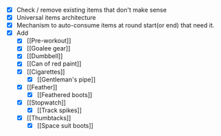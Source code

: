 - [x] Check / remove existing items that don't make sense
- [x] Universal items architecture
- [x] Mechanism to auto-consume items at round start(or end) that need it.
- [x] Add
	- [x] [[Pre-workout]]
	- [x] [[Goalee gear]]
	- [x] [[Dumbbell]]
	- [x] [[Can of red paint]]
	- [x] [[Cigarettes]]
		- [x] [[Gentleman's pipe]]
	- [x] [[Feather]]
		- [x] [[Feathered boots]]
	- [x] [[Stopwatch]]
		- [x] [[Track spikes]]
	- [x] [[Thumbtacks]]
		- [x] [[Space suit boots]]

